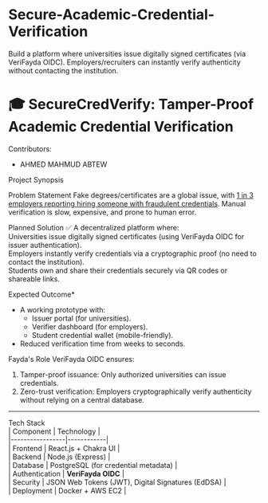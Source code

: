 # Secure-Academic-Credential-Verification
Build a platform where universities issue digitally signed certificates (via VeriFayda OIDC).  Employers/recruiters can instantly verify authenticity without contacting the institution.
# 🎓 SecureCredVerify: Tamper-Proof Academic Credential Verification

Contributors: 
- AHMED MAHMUD ABTEW  

Project Synopsis 

Problem Statement
Fake degrees/certificates are a global issue, with [1 in 3 employers reporting hiring someone with fraudulent credentials](https://www.forbes.com). Manual verification is slow, expensive, and prone to human error.  

Planned Solution
✅ A decentralized platform where:  
Universities issue digitally signed certificates (using VeriFayda OIDC for issuer authentication).  
Employers instantly verify credentials via a cryptographic proof (no need to contact the institution).  
Students own and share their credentials securely via QR codes or shareable links.  

Expected Outcome*
- A working prototype with:  
  - Issuer portal (for universities).  
  - Verifier dashboard (for employers).  
  - Student credential wallet (mobile-friendly).  
- Reduced verification time from weeks to seconds.  

Fayda's Role
VeriFayda OIDC ensures:  
1. Tamper-proof issuance: Only authorized universities can issue credentials.  
2. Zero-trust verification: Employers cryptographically verify authenticity without relying on a central database.  

---

Tech Stack  
| Component       | Technology |  
|-----------------|------------|  
| Frontend        | React.js + Chakra UI |  
| Backend         | Node.js (Express) |  
| Database        | PostgreSQL (for credential metadata) |  
| Authentication  | **VeriFayda OIDC** |  
| Security        | JSON Web Tokens (JWT), Digital Signatures (EdDSA) |  
| Deployment      | Docker + AWS EC2 |  



